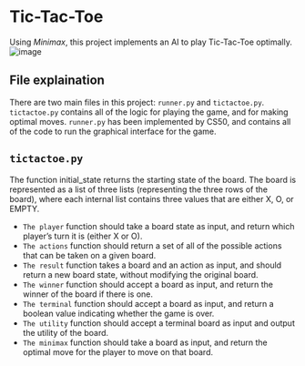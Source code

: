 # Tic-Tac-Toe
Using *Minimax*, this project implements an AI to play Tic-Tac-Toe optimally.
![image](https://github.com/KingJJ676/Projects_for_CS50AI/assets/130853046/40b620c4-aaa3-4ad1-a1dc-9194d00c535b)  

## File explaination  
There are two main files in this project: ```runner.py``` and ```tictactoe.py```. ```tictactoe.py``` contains all of the logic for playing the game, and for making optimal moves. ```runner.py``` has been implemented by CS50, and contains all of the code to run the graphical interface for the game.  

## ```tictactoe.py```
The function initial_state returns the starting state of the board. The board is represented as a list of three lists (representing the three rows of the board), where each internal list contains three values that are either X, O, or EMPTY.  
  
- ```The player``` function should take a board state as input, and return which player’s turn it is (either X or O).
- ```The actions``` function should return a set of all of the possible actions that can be taken on a given board.
- ```The result``` function takes a board and an action as input, and should return a new board state, without modifying the original board.
- ```The winner``` function should accept a board as input, and return the winner of the board if there is one.
- ```The terminal``` function should accept a board as input, and return a boolean value indicating whether the game is over.
- ```The utility``` function should accept a terminal board as input and output the utility of the board.
- ```The minimax``` function should take a board as input, and return the optimal move for the player to move on that board.



